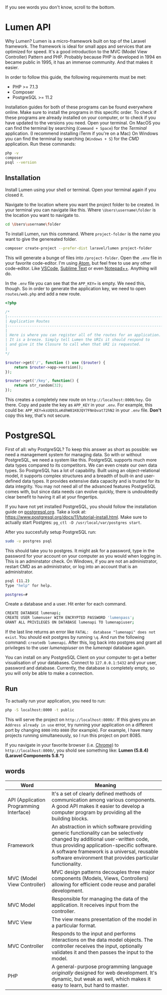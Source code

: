 If you see words you don't know, scroll to the bottom.

# Lumen API

Why Lumen? Lumen is a micro-framework built on top of the Laravel framework. The framework is ideal for small apps and services that are optimized for speed. It's a good introduction to the MVC (Model View Controller) Pattern and PHP. Probably because PHP is developed in 1994 en became public in 1995, it has an immense community. And that makes it easier.

In order to follow this guide, the following requirements must be met:

 - PHP >= 7.1.3
 - Composer
 - PostgreSQL >= 11.2

Installation guides for both of these programs can be found everywhere online. Make sure to install the programs in this specific order. To check if these programs are already installed on your computer, or to check if you have updated to the versions you need. Open your terminal. On MacOS you can find the terminal by searching (`Command + Space`) for the _Terminal_ application. (I recommend installing iTerm if you're on a Mac) On Windows you can find the terminal by searching (`Windows + S`) for the _CMD_ application. Run these commands:

```sh
php -v
composer
psql --version
```

## Installation

Install Lumen using your shell or terminal. Open your terminal again if you closed it.

Navigate to the location where you want the project folder to be created. In your terminal you can navigate like this. Where `\Users\username\folder` is the location you want to navigate to.

```sh
cd \Users\username\folder
```

To install Lumen, run this command. Where `project-folder` is the name you want to give the genereated folder.

```sh
composer create-project --prefer-dist laravel/lumen project-folder
```

This will generate a bunge of files into `/project-folder`. Open the `.env` file in your favorite code-editor. I'm using [Atom](https://atom.io/), but feel free to use any other code-editor. Like [VSCode](https://code.visualstudio.com/), [Sublime Text](https://www.sublimetext.com/) or even [Notepad++](https://notepad-plus-plus.org/). Anything will do.

In the `.env` file you can see that the `APP_KEY=` is empty. We need this, though. So in order to generate the application key, we need to open `routes/web.php` and add a new route.

```php
<?php

/*
|--------------------------------------------------------------------------
| Application Routes
|--------------------------------------------------------------------------
|
| Here is where you can register all of the routes for an application.
| It is a breeze. Simply tell Lumen the URIs it should respond to
| and give it the Closure to call when that URI is requested.
|
*/

$router->get('/', function () use ($router) {
    return $router->app->version();
});

$router->get('/key', function() {
    return str_random(32);
});
```

This creates a completely new route on `http://localhost:8000/key`. Go there. Copy and paste the key as `APP_KEY` in your `.env`. For example, this could be: `APP_KEY=ksUQ93LoKdhW81K0JQY7FNnbvat72hN2` in your `.env` file. **Don't** copy this key, that's not secure.

# PostgreSQL

First of all: why PostgreSQL? To keep this answer as short as possible: we need a management system for managing data. So with or without PostgreSQL, we need a system like this. PostgreSQL supports much more data types compared to its competitors. We can even create our own data types. So PostgreSQL has a lot of capability. Built using an object-relational model, it supports complex structures and a breadth of built-in and user-defined data types. It provides extensive data capacity and is trusted for its data integrity. You may not need all of the advanced features PostgreSQL comes with, but since data needs can evolve quickly, there is undoubtedly clear benefit to having it all at your fingertips.

If you have not yet installed PostgreSQL, you should follow the installation guide on [postgresql.org](https://www.postgresql.org/). Take a look at: https://www.postgresql.org/docs/11/tutorial-install.html. Make sure to actually start Postgres: `pg_ctl -D /usr/local/var/postgres start`.

After you succesfully setup PostgreSQL run:

```sh
sudo -u postgres psql
```

This should take you to postgres. It might ask for a password, type in the password for your account on your computer as you would when logging in. This is an adminstator check. On Windows, if you are not an administrator, restart CMD as an administrator, or log into an account that is an administrator.

```sh
psql (11.2)
Type "help" for help.

postgres=#
```

Create a database and a user. Hit enter for each command.

```sh
CREATE DATABASE lumenapi;
CREATE USER lumenuser WITH ENCRYPTED PASSWORD 'lumenpass';
GRANT ALL PRIVILEGES ON DATABASE lumenapi TO lumenapiuser;
```

If the last line returns an error like `FATAL:  database "lumenapi" does not exist`. You should exit postgres by running `\q`. And run the following command: `createdb lumenapi`. After this, log back into postgres and grant all privileges to the user _lumenapiuser_ on the _lumenapi_ database again.

You can install on any PostgreSQL Client on your computer to get a better visualisation of your databases. Connect to `127.0.0.1:5432` and your user, password and database. Currently, the database is completely empty, so you will only be able to make a connection.

## Run

To actually run your application, you need to run:

```sh
php -S localhost:8000 -t public
```

This will serve the project on `http://localhost:8000/`. If this gives you an `Address already in use` error, try running your application on a different port by changing `8000` into `8080` (for example). For example, I have many projects running simultaneously, so I run this project on port 8085.

If you navigate in your favorite browser (i.e. [Chrome](https://www.google.com/chrome/)) to `http://localhost:8000/`, you shold see something like: **Lumen (5.8.4) (Laravel Components 5.8.\*)**

## words

| Word | Meaning |
| ------ | ------ |
| API (Application Programming Interface) | It's a set of clearly defined methods of communication among various components. A good API makes it easier to develop a computer program by providing all the building blocks. |
| Framework | An abstraction in which software providing generic functionality can be selectively changed by additional user-written code, thus providing application-specific software. A software framework is a universal, reusable software environment that provides particular functionality. |
| MVC (Model View Controller) | MVC design patterns decouples three major components (Models, Views, Controllers) allowing for efficient code reuse and parallel development. |
| MVC Model | Responsible for managing the data of the application. It receives input from the controller. |
| MVC View | The view means presentation of the model in a particular format. |
| MVC Controller | Responds to the input and performs interactions on the data model objects. The controller receives the input, optionally validates it and then passes the input to the model. |
| PHP | A general-purpose programming language _originally_ designed for web development. It's dynamic, but weak as well, which makes it easy to learn, but hard to master. |
